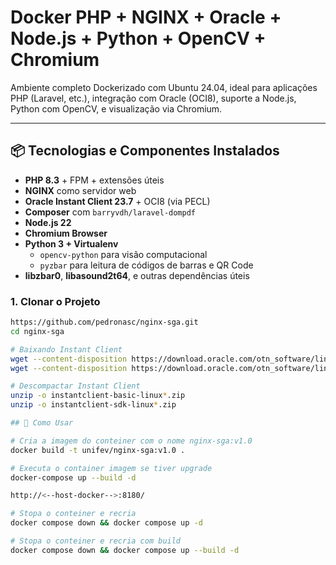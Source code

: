 # Docker PHP + NGINX + Oracle + Node.js + Python + OpenCV + Chromium

Ambiente completo Dockerizado com Ubuntu 24.04, ideal para aplicações PHP (Laravel, etc.), integração com Oracle (OCI8), suporte a Node.js, Python com OpenCV, e visualização via Chromium.

---

## 📦 Tecnologias e Componentes Instalados

- **PHP 8.3** + FPM + extensões úteis
- **NGINX** como servidor web
- **Oracle Instant Client 23.7** + OCI8 (via PECL)
- **Composer** com `barryvdh/laravel-dompdf`
- **Node.js 22**
- **Chromium Browser**
- **Python 3 + Virtualenv**
  - `opencv-python` para visão computacional
  - `pyzbar` para leitura de códigos de barras e QR Code
- **libzbar0**, **libasound2t64**, e outras dependências úteis


### 1. Clonar o Projeto

```bash
https://github.com/pedronasc/nginx-sga.git
cd nginx-sga

# Baixando Instant Client
wget --content-disposition https://download.oracle.com/otn_software/linux/instantclient/instantclient-basic-linuxx64.zip
wget --content-disposition https://download.oracle.com/otn_software/linux/instantclient/instantclient-sdk-linuxx64.zip

# Descompactar Instant Client
unzip -o instantclient-basic-linux*.zip
unzip -o instantclient-sdk-linux*.zip

## 🚀 Como Usar

# Cria a imagem do conteiner com o nome nginx-sga:v1.0
docker build -t unifev/nginx-sga:v1.0 .

# Executa o container imagem se tiver upgrade
docker-compose up --build -d

http://<--host-docker-->:8180/

# Stopa o conteiner e recria 
docker compose down && docker compose up -d

# Stopa o conteiner e recria com build
docker compose down && docker compose up --build -d
